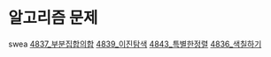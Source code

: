 # 알고리즘 문제
swea
[4837_부분집합의합](https://github.com/Dhyeonle9/algo/blob/b03c70e2dc9e4bff96d7f8ce633170c2c84b347b/swea/4837_%EB%B6%80%EB%B6%84%EC%A7%91%ED%95%A9%EC%9D%98%ED%95%A9/sol.py)
[4839_이진탐색](https://github.com/Dhyeonle9/algo/blob/b03c70e2dc9e4bff96d7f8ce633170c2c84b347b/swea/4839_%EC%9D%B4%EC%A7%84%ED%83%90%EC%83%89/sol.py)
[4843_특별한정렬](https://github.com/Dhyeonle9/algo/blob/b03c70e2dc9e4bff96d7f8ce633170c2c84b347b/swea/4843_%ED%8A%B9%EB%B3%84%ED%95%9C%EC%A0%95%EB%A0%AC/sol.py)
[4836_색칠하기](https://github.com/Dhyeonle9/algo/blob/b03c70e2dc9e4bff96d7f8ce633170c2c84b347b/swea/4836_%EC%83%89%EC%B9%A0%ED%95%98%EA%B8%B0/sol.py)

